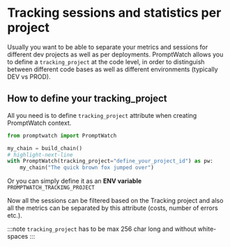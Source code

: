 # Tracking sessions and statistics per project

Usually you want to be able to separate your metrics and sessions for different dev projects as well as per deployments.
PromptWatch allows you to define a `tracking_project` at the code level, in order to distinguish between different code bases as well as different environments (typically DEV vs PROD).

## How to define your tracking_project

All you need is to define `tracking_project` attribute when creating PromptWatch context.

```python
from promptwatch import PromptWatch

my_chain = build_chain()
# highlight-next-line
with PromptWatch(tracking_project="define_your_project_id") as pw:
    my_chain("The quick brown fox jumped over")
```

Or you can simply define it as an **ENV variable** `PROMPTWATCH_TRACKING_PROJECT`

Now all the sessions can be filtered based on the Tracking project and also all the metrics can be separated by this attribute (costs, number of errors etc.).

:::note
`tracking_project` has to be max 256 char long and without white-spaces
:::
